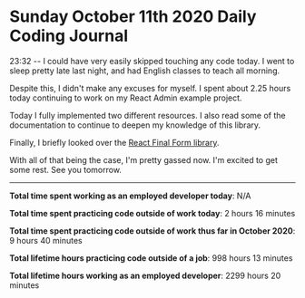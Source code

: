 # Sunday October 11th 2020 Daily Coding Journal

23:32 -- I could have very easily skipped touching any code today. I went to sleep pretty late last night, and had English classes to teach all morning.

Despite this, I didn't make any excuses for myself. I spent about 2.25 hours today continuing to work on my React Admin example project.

Today I fully implemented two different resources. I also read some of the documentation to continue to deepen my knowledge of this library.

Finally, I briefly looked over the [React Final Form library](https://github.com/final-form/react-final-form).

With all of that being the case, I'm pretty gassed now. I'm excited to get some rest. See you tomorrow.

---

**Total time spent working as an employed developer today**: N/A

**Total time spent practicing code outside of work today**: 2 hours 16 minutes

**Total time spent practicing code outside of work thus far in October 2020**: 9 hours 40 minutes

**Total lifetime hours practicing code outside of a job**: 998 hours 13 minutes

**Total lifetime hours working as an employed developer**: 2299 hours 20 minutes
